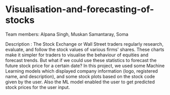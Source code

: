 # Visualisation-and-forecasting-of-stocks
Team members: Alpana Singh, Muskan Samantaray, Soma

 Description : 
The Stock Exchange or Wall Street traders regularly research, evaluate, and follow the stock values of various firms' shares. These charts make it simpler for traders to visualise the behaviour of equities and forecast trends. But what if we could use these statistics to forecast the future stock price for a certain date?
In this project, we used some Machine Learning models which displayed company information (logo, registered name, and description), and some stock plots based on the stock code given by the user. Also the ML model enabled the user to get predicted stock prices for the user input.
